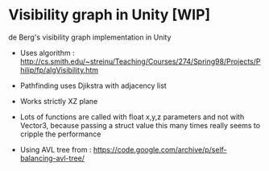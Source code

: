 # Visibility graph in Unity [WIP]
de Berg's visibility graph implementation in Unity

- Uses algorithm : http://cs.smith.edu/~streinu/Teaching/Courses/274/Spring98/Projects/Philip/fp/algVisibility.htm

- Pathfinding uses Djikstra with adjacency list

- Works strictly XZ plane

- Lots of functions are called with float x,y,z parameters and not with Vector3, because passing a struct value this many times really seems to cripple the performance

- Using AVL tree from : https://code.google.com/archive/p/self-balancing-avl-tree/

